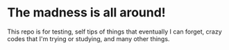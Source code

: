 # The madness is all around!

This repo is for testing, self tips of things that eventually I can forget, crazy codes that I'm trying or studying, and many other things.

